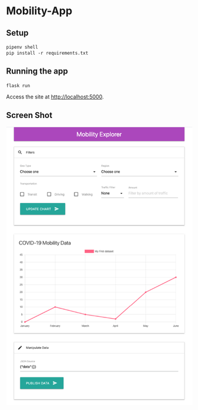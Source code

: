 # Mobility-App

## Setup

```
pipenv shell
pip install -r requirements.txt
```

## Running the app

```
flask run
```

Access the site at <http://localhost:5000>.

## Screen Shot

![Screenshot](./screenshot.png)